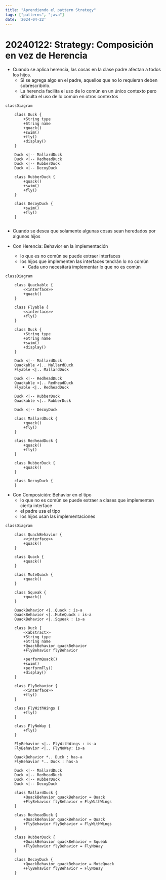 ```yaml
---
title: "Aprendiendo el pattern Strategy"
tags: ["patterns", "java"]
date: '2024-04-22'
---
```

# 20240122: Strategy: Composición en vez de Herencia

<TagsLinks />

- Cuando se aplica herencia, las cosas en la clase padre afectan a todos los hijos.
	- Si se agrega algo en el padre, aquellos que no lo requieran deben sobrescribirlo.
	- La herencia facilita el uso de lo común en un único contexto pero dificulta el uso de lo común en otros contextos

```mermaid
classDiagram
	
	class Duck {
		+String type
		+String name
		+quack()
		+swim()
		+fly()
		+display()
	}

	Duck <|-- MallardDuck
	Duck <|-- RedheadDuck
	Duck <|-- RubberDuck
	Duck <|-- DecoyDuck

	class RubberDuck {
		+quack()
		+swim()
		+fly()
	}
	
	class DecoyDuck {
		+swim()
		+fly()
	}
	
```

- Cuando se desea que solamente algunas cosas sean heredados por algunos hijos

- Con Herencia: Behavior en la implementación
	- lo que es no común se puede extraer interfaces
	- los hijos que implementen las interfaces tendrán lo no común
		- Cada uno necesitará implementar lo que no es común

```mermaid
classDiagram

	class Quackable {
		<<interface>>
		+quack()
	}
	
	class Flyable {
		<<interface>>
		+fly()
	}

	class Duck {
		+String type
		+String name
		+swim()
		+display()
	}

	Duck <|-- MallardDuck
	Quackable <|.. MallardDuck
	Flyable <|.. MallardDuck
	
	Duck <|-- RedheadDuck
	Quackable <|.. RedheadDuck
	Flyable <|.. RedheadDuck
	
	Duck <|-- RubberDuck
	Quackable <|.. RubberDuck

	Duck <|-- DecoyDuck

	class MallardDuck {
		+quack()
		+fly()
	}
	
	class RedheadDuck {
		+quack()
		+fly()
	}
	
	class RubberDuck {
		+quack()
	}
	
	class DecoyDuck {
	}
```

- Con Composición: Behavior en el tipo
	- lo que no es común se puede extraer a clases que implementen cierta interface
	- el padre usa el tipo
	- los hijos usan las implementaciones

```mermaid
classDiagram

	class QuackBehavior {
		<<interface>>
		+quack()
	}

	class Quack {
		+quack()
	}
	
	class MuteQuack {
		+quack()
	}
	
	class Squeak {
		+quack()
	}
	
	QuackBehavior <|..Quack : is-a
	QuackBehavior <|..MuteQuack : is-a
	QuackBehavior <|..Squeak : is-a

	class Duck {
		<<abstract>>
		+String type
		+String name
		+QuackBehavior quackBehavior
		+FlyBehavior flyBehavior
		
		+performQuack()
		+swim()
		+performFly()
		+display()
	}

	class FlyBehavior {
		<<interface>>
		+fly()
	}
	
	class FlyWithWings {
		+fly()
	}
	
	class FlyNoWay {
		+fly()
	}
	
	FlyBehavior <|.. FlyWithWings : is-a
	FlyBehavior <|.. FlyNoWay: is-a

	QuackBehavior *.. Duck : has-a
	FlyBehavior *.. Duck : has-a
	
	Duck <|-- MallardDuck
	Duck <|-- RedheadDuck
	Duck <|-- RubberDuck
	Duck <|-- DecoyDuck

	class MallardDuck {
		+QuackBehavior quackBehavior = Quack
		+FlyBehavior flyBehavior = FlyWithWings
	}
	
	class RedheadDuck {
		+QuackBehavior quackBehavior = Quack
		+FlyBehavior flyBehavior = FlyWithWings
	}

	class RubberDuck {
		+QuackBehavior quackBehavior = Squeak
		+FlyBehavior flyBehavior = FlyNoWay
	}
	
	class DecoyDuck {
		+QuackBehavior quackBehavior = MuteQuack
		+FlyBehavior flyBehavior = FlyNoWay
	}
	
```

